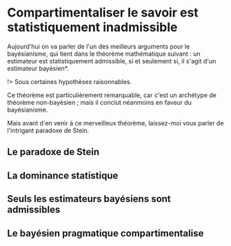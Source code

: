 # Compartimentaliser le savoir est statistiquement inadmissible

Aujourd'hui on va parler de l'un des meilleurs arguments pour le bayésianisme,
qui tient dans le théorème mathématique suivant :
un estimateur est statistiquement admissible, si et seulement si, il s'agit d'un estimateur bayésien*.

!> Sous certaines hypothèses raisonnables.

Ce théorème est particulièrement remarquable, car c'est un archétype de théorème non-bayésien ;
mais il conclut néanmoins en faveur du bayésianisme.

Mais avant d'en venir à ce merveilleux théorème,
laissez-moi vous parler de l'intrigant paradoxe de Stein.

## Le paradoxe de Stein

## La dominance statistique

## Seuls les estimateurs bayésiens sont admissibles

## Le bayésien pragmatique compartimentalise


